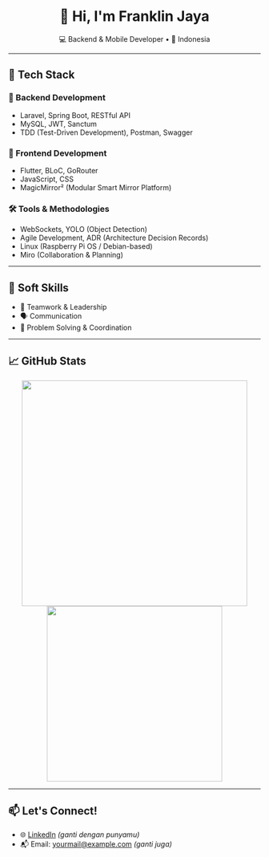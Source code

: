<h1 align="center">👋 Hi, I'm Franklin Jaya</h1>

<p align="center">
  💻 Backend & Mobile Developer • 📍 Indonesia  
</p>

---

## 🚀 Tech Stack

### 🧠 Backend Development
- Laravel, Spring Boot, RESTful API
- MySQL, JWT, Sanctum
- TDD (Test-Driven Development), Postman, Swagger

### 📱 Frontend Development
- Flutter, BLoC, GoRouter
- JavaScript, CSS
- MagicMirror² (Modular Smart Mirror Platform)

### 🛠 Tools & Methodologies
- WebSockets, YOLO (Object Detection)
- Agile Development, ADR (Architecture Decision Records)
- Linux (Raspberry Pi OS / Debian-based)
- Miro (Collaboration & Planning)

---

## 💼 Soft Skills
- 🤝 Teamwork & Leadership  
- 🗣️ Communication  
- 🧩 Problem Solving & Coordination

---

## 📈 GitHub Stats

<p align="center">
  <img src="https://github-readme-stats.vercel.app/api?username=franklinjaya&show_icons=true&theme=tokyonight" width="450"/>
  <img src="https://github-readme-stats.vercel.app/api/top-langs/?username=franklinjaya&layout=compact&theme=tokyonight" width="350"/>
</p>

---

## 📫 Let's Connect!
- 🌐 [LinkedIn](https://linkedin.com/in/yourname) *(ganti dengan punyamu)*
- 📬 Email: yourmail@example.com *(ganti juga)*

